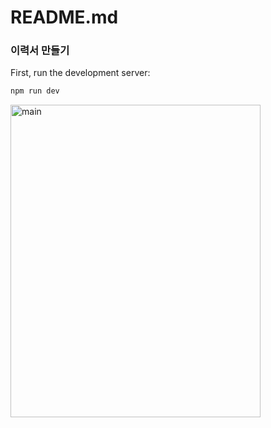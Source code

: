 # README.md 


### 이력서 만들기



First, run the development server:

```bash
npm run dev
```

<img width="400" height="500" alt="main" src="https://github.com/user-attachments/assets/7a9f18e5-4e8f-456a-b62a-be1b0dd24339" />
